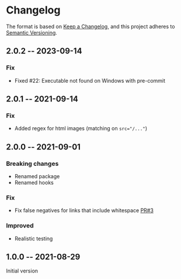 # Changelog

The format is based on [Keep a Changelog](https://keepachangelog.com/en/1.0.0/),
and this project adheres to [Semantic Versioning](https://semver.org/spec/v2.0.0.html).

## 2.0.2 -- 2023-09-14

### Fix

* Fixed #22: Executable not found on Windows with pre-commit

## 2.0.1 -- 2021-09-14

### Fix

* Added regex for html images (matching on `src="/..."`)

## 2.0.0 -- 2021-09-01

### Breaking changes

* Renamed package
* Renamed hooks

### Fix

* Fix false negatives for links that include whitespace [PR#3](https://github.com/klieret/jekyll-relative-url-check/pull/3)

### Improved

* Realistic testing

## 1.0.0 -- 2021-08-29

Initial version
